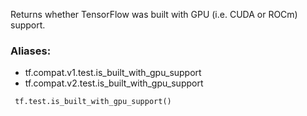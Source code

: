 Returns whether TensorFlow was built with GPU (i.e. CUDA or ROCm) support.
### Aliases:
- tf.compat.v1.test.is_built_with_gpu_support
- tf.compat.v2.test.is_built_with_gpu_support

```
 tf.test.is_built_with_gpu_support()
```
